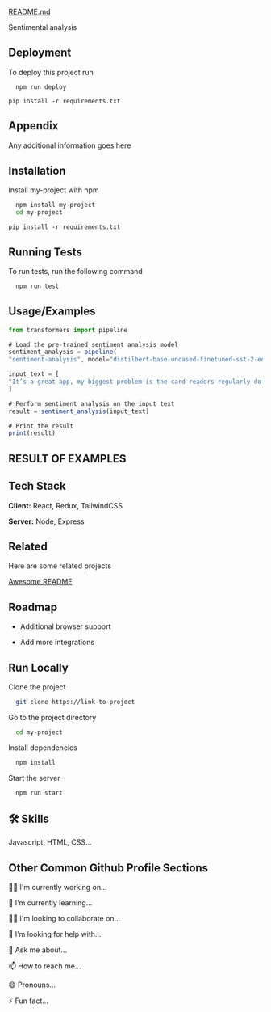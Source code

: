 
[README.md](https://github.com/user-attachments/files/22920383/README.md)

Sentimental analysis




## Deployment

To deploy this project run

```
  npm run deploy
```
```
pip install -r requirements.txt 
```
## Appendix

Any additional information goes here


## Installation

Install my-project with npm

```bash
  npm install my-project
  cd my-project
```
    pip install -r requirements.txt 
## Running Tests

To run tests, run the following command

```bash
  npm run test
```


## Usage/Examples

```javascript
from transformers import pipeline

# Load the pre-trained sentiment analysis model
sentiment_analysis = pipeline(
"sentiment-analysis", model="distilbert-base-uncased-finetuned-sst-2-english")

input_text = [
"It’s a great app, my biggest problem is the card readers regularly do not connect. Which is very poor customer service for us because we have to manually enter our customers debit cards, which takes time. This slows down our efficiency."
]

# Perform sentiment analysis on the input text
result = sentiment_analysis(input_text)

# Print the result
print(result)
```

## RESULT OF EXAMPLES


## Tech Stack

**Client:** React, Redux, TailwindCSS

**Server:** Node, Express


## Related

Here are some related projects

[Awesome README](https://github.com/matiassingers/awesome-readme)


## Roadmap

- Additional browser support

- Add more integrations


## Run Locally

Clone the project

```bash
  git clone https://link-to-project
```

Go to the project directory

```bash
  cd my-project
```

Install dependencies

```bash
  npm install
```

Start the server

```bash
  npm run start
```


## 🛠 Skills
Javascript, HTML, CSS...


## Other Common Github Profile Sections
👩‍💻 I'm currently working on...

🧠 I'm currently learning...

👯‍♀️ I'm looking to collaborate on...

🤔 I'm looking for help with...

💬 Ask me about...

📫 How to reach me...

😄 Pronouns...

⚡️ Fun fact...

